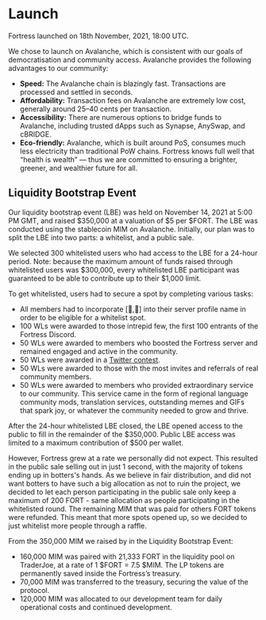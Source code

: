 # Launch



Fortress launched on 18th November, 2021, 18:00 UTC.&#x20;

We chose to launch on Avalanche, which is consistent with our goals of democratisation and community access. Avalanche provides the following advantages to our community:

* **Speed:** The Avalanche chain is blazingly fast. Transactions are processed and settled in seconds.
* **Affordability:** Transaction fees on Avalanche are extremely low cost, generally around 25–40 cents per transaction.
* **Accessibility:** There are numerous options to bridge funds to Avalanche, including trusted dApps such as Synapse, AnySwap, and cBRIDGE.
* **Eco-friendly:** Avalanche, which is built around PoS, consumes much less electricity than traditional PoW chains. Fortress knows full well that “health is wealth” — thus we are committed to ensuring a brighter, greener, and wealthier future for all.

## Liquidity Bootstrap Event

Our liquidity bootstrap event (LBE) was held on November 14, 2021 at 5:00 PM GMT, and raised $350,000 at a valuation of $5 per $FORT. The LBE was conducted using the stablecoin MIM on Avalanche. Initially, our plan was to split the LBE into two parts: a whitelist, and a public sale.

We selected 300 whitelisted users who had access to the LBE for a 24-hour period. Note: because the maximum amount of funds raised through whitelisted users was $300,000, every whitelisted LBE participant was guaranteed to be able to contribute up to their $1,000 limit.

To get whitelisted, users had to secure a spot by completing various tasks:

* All members had to incorporate \[🏰,🏰] into their server profile name in order to be eligible for a whitelist spot.
* 100 WLs were awarded to those intrepid few, the first 100 entrants of the Fortress Discord.
* 50 WLs were awarded to members who boosted the Fortress server and remained engaged and active in the community.
* 50 WLs were awarded in a [Twitter contest](https://twitter.com/FortressDAO/status/1458083294327840784).
* 50 WLs were awarded to those with the most invites and referrals of real community members.
* 50 WLs were awarded to members who provided extraordinary service to our community. This service came in the form of regional language community mods, translation services, outstanding memes and GIFs that spark joy, or whatever the community needed to grow and thrive.

After the 24-hour whitelisted LBE closed, the LBE opened access to the public to fill in the remainder of the $350,000. Public LBE access was limited to a maximum contribution of $500 per wallet.&#x20;

However, Fortress grew at a rate we personally did not expect. This resulted in the public sale selling out in just 1 second, with the majority of tokens ending up in botters's hands. As we believe in fair distribution, and did not want botters to have such a big allocation as not to ruin the project, we decided to let each person participating in the public sale only keep a maximum of 200 FORT - same allocation as people participating in the whitelisted round. The remaining MIM that was paid for others FORT tokens were refunded. This meant that more spots opened up, so we decided to just whitelist more people through a raffle.

From the 350,000 MIM we raised by in the Liquidity Bootstrap Event:

* 160,000 MIM was paired with 21,333 FORT in the liquidity pool on TraderJoe, at a rate of 1 $FORT = 7.5 $MIM. The LP tokens are permanently saved inside the Fortress’s treasury.
* 70,000 MIM was transferred to the treasury, securing the value of the protocol.
* 120,000 MIM was allocated to our development team for daily operational costs and continued development.
